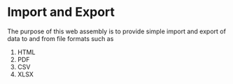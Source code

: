 # Import and Export

The purpose of this web assembly is to provide simple import and export of data to and from file formats such as

1. HTML
2. PDF
3. CSV
4. XLSX